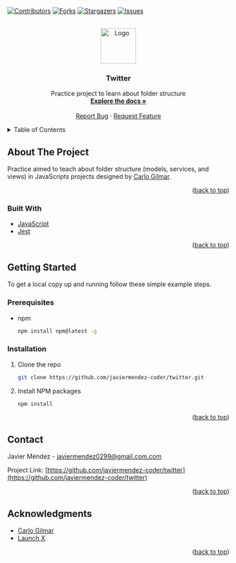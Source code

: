 <div id="top"></div>

[![Contributors][contributors-shield]][contributors-url]
[![Forks][forks-shield]][forks-url]
[![Stargazers][stars-shield]][stars-url]
[![Issues][issues-shield]][issues-url]



<!-- PROJECT LOGO -->
<br />
<div align="center">
  <a href="https://github.com/javiermendez-coder/twitter">
    <img src="https://raw.githubusercontent.com/othneildrew/Best-README-Template/master/images/logo.png" alt="Logo" width="80" height="80">
  </a>

<h3 align="center">Twitter</h3>

  <p align="center">
    Practice project to learn about folder structure
    <br />
    <a href="https://github.com/javiermendez-coder/twitter"><strong>Explore the docs »</strong></a>
    <br />
    <br />
    <a href="https://github.com/javiermendez-coder/twitter/issues">Report Bug</a>
    ·
    <a href="https://github.com/javiermendez-coder/twitter/issues">Request Feature</a>
  </p>
</div>



<!-- TABLE OF CONTENTS -->
<details>
  <summary>Table of Contents</summary>
  <ol>
    <li>
      <a href="#about-the-project">About The Project</a>
      <ul>
        <li><a href="#built-with">Built With</a></li>
      </ul>
    </li>
    <li>
      <a href="#getting-started">Getting Started</a>
      <ul>
        <li><a href="#prerequisites">Prerequisites</a></li>
        <li><a href="#installation">Installation</a></li>
      </ul>
    </li>
    <li><a href="#contact">Contact</a></li>
    <li><a href="#acknowledgments">Acknowledgments</a></li>
  </ol>
</details>



<!-- ABOUT THE PROJECT -->
## About The Project

Practice aimed to teach about folder structure (models, services, and views) in JavaScripts projects designed by [Carlo Gilmar][carlogilmar].

<p align="right">(<a href="#top">back to top</a>)</p>



### Built With

* [JavaScript](https://www.javascript.com/)
* [Jest](https://jestjs.io/)

<p align="right">(<a href="#top">back to top</a>)</p>



<!-- GETTING STARTED -->
## Getting Started

To get a local copy up and running follow these simple example steps.

### Prerequisites

* npm
  ```sh
  npm install npm@latest -g
  ```

### Installation

1. Clone the repo
   ```sh
   git clone https://github.com/javiermendez-coder/twitter.git
   ```
2. Install NPM packages
   ```sh
   npm install
   ```

<p align="right">(<a href="#top">back to top</a>)</p>



<!-- CONTACT -->
## Contact

Javier Méndez - javiermendez0299@gmail.com.com

Project Link: [https://github.com/javiermendez-coder/twitter](https://github.com/javiermendez-coder/twitter)

<p align="right">(<a href="#top">back to top</a>)</p>



<!-- ACKNOWLEDGMENTS -->
## Acknowledgments

* [Carlo Gilmar][carlogilmar]
* [Launch X][launchx]

<p align="right">(<a href="#top">back to top</a>)</p>



<!-- MARKDOWN LINKS & IMAGES -->
[contributors-shield]: https://img.shields.io/github/contributors/javiermendez-coder/twitter.svg?style=for-the-badge
[contributors-url]: https://github.com/javiermendez-coder/twitter/graphs/contributors
[forks-shield]: https://img.shields.io/github/forks/javiermendez-coder/twitter.svg?style=for-the-badge
[forks-url]: https://github.com/javiermendez-coder/twitter/network/members
[stars-shield]: https://img.shields.io/github/stars/javiermendez-coder/twitter.svg?style=for-the-badge
[stars-url]: https://github.com/javiermendez-coder/twitter/stargazers
[issues-shield]: https://img.shields.io/github/issues/javiermendez-coder/twitter.svg?style=for-the-badge
[issues-url]: https://github.com/javiermendez-coder/twitter/issues
[carlogilmar]: https://github.com/carlogilmar/
[launchx]: https://github.com/LaunchX-InnovaccionVirtual
